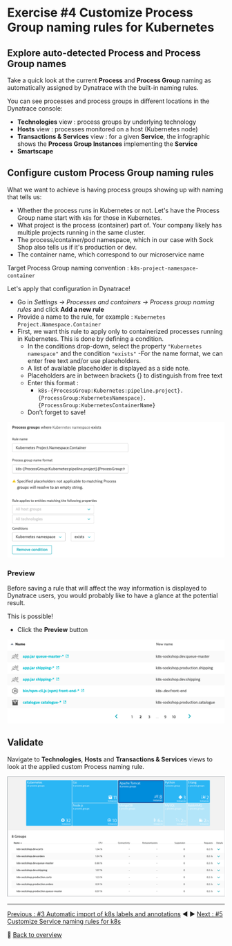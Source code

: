 # Exercise #4 Customize Process Group naming rules for Kubernetes

## Explore auto-detected Process and Process Group names

Take a quick look at the current <b>Process</b> and <b>Process Group</b> naming as automatically assigned by Dynatrace with the built-in naming rules.

You can see processes and process groups in different locations in the Dynatrace console:

- <b>Technologies</b> view : process groups by underlying technology
- <b>Hosts</b> view : processes monitored on a host (Kubernetes node)
- <b>Transactions & Services</b> view : for a given <B>Service</b>, the infographic shows the <b>Process Group Instances</b> implementing the <b>Service</b>
- <b>Smartscape</b>

## Configure custom Process Group naming rules

What we want to achieve is having process groups showing up with naming that tells us:

- Whether the process runs in Kubernetes or not. Let's have the Process Group name start with `k8s` for those in Kubernetes.
- What project is the process (container) part of. Your company likely has multiple projects running in the same cluster.
- The process/container/pod namespace, which in our case with Sock Shop also tells us if it's production or dev.
- The container name, which correspond to our microservice name

Target Process Group naming convention :  `k8s-project-namespace-container`
  
Let's apply that configuration in Dynatrace!

- Go in <i>Settings -> Processes and containers -> Process group naming rules</i> and click <b>Add a new rule</b>
- Provide a name to the rule, for example : `Kubernetes Project.Namespace.Container`
- First, we want this rule to apply only to containerized processes running in Kubernetes. This is done by defining a condition.
  - In the conditions drop-down, select the property `"Kubernetes namespace"` and the condition `"exists"`
-For the name format, we can enter free text and/or use placeholders.
  - A list of available placeholder is displayed as a side note.
  - Placeholders are in between brackets {} to distinguish from free text
  - Enter this format : 
    - `k8s-{ProcessGroup:Kubernetes:pipeline.project}.{ProcessGroup:KubernetesNamespace}.{ProcessGroup:KubernetesContainerName}`
  - Don’t forget to save!

![custom_PG_naming_rule](assets/custom_PG_naming_rule.png)

### Preview 

Before saving a rule that will affect the way information is displayed to Dynatrace users, you would probably like to have a glance at the potential result. 

This is possible!

- Click the <b>Preview</b> button

![PG_naming_rule_preview](assets/PG_naming_rule_preview.png)

## Validate

Navigate to <b>Technologies</b>, <b>Hosts</b> and <b>Transactions & Services</b> views to look at the applied custom Process naming rule.

![PG_naming_validation](assets/PG_naming_validation.png)



---

[Previous : #3 Automatic import of k8s labels and annotations](../03_Import_k8s_labels_annotations) :arrow_backward: :arrow_forward: [Next : #5 Customize Service naming rules for k8s](../05_Customize_Service_naming_rules)

:arrow_up_small: [Back to overview](../)